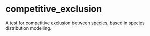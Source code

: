 # competitive_exclusion
A test for competitive exclusion between species, based in species distribution modelling.
